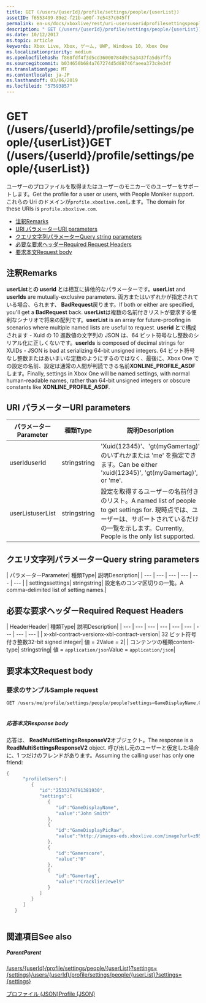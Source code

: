 ```yaml
---
title: GET (/users/{userId}/profile/settings/people/{userList})
assetID: f6553499-89e2-f21b-a00f-7e5437c045ff
permalink: en-us/docs/xboxlive/rest/uri-usersuseridprofilesettingspeopleuserlistget.html
description: " GET (/users/{userId}/profile/settings/people/{userList})"
ms.date: 10/12/2017
ms.topic: article
keywords: Xbox Live, Xbox, ゲーム, UWP, Windows 10, Xbox One
ms.localizationpriority: medium
ms.openlocfilehash: f868fdf4f3d5cd36000784d9c5a3437fa5d67ffa
ms.sourcegitcommit: b034650b684a767274d5d88746faeea373c8e34f
ms.translationtype: MT
ms.contentlocale: ja-JP
ms.lasthandoff: 03/06/2019
ms.locfileid: "57593857"
---
```

# <a name="get-usersuseridprofilesettingspeopleuserlist"></a><span data-ttu-id="661b4-104">GET (/users/{userId}/profile/settings/people/{userList})</span><span class="sxs-lookup"><span data-stu-id="661b4-104">GET (/users/{userId}/profile/settings/people/{userList})</span></span>
<span data-ttu-id="661b4-105">ユーザーのプロファイルを取得またはユーザーのモニカーでのユーザーをサポートします。</span><span class="sxs-lookup"><span data-stu-id="661b4-105">Get the profile for a user or users, with People Moniker support.</span></span> <span data-ttu-id="661b4-106">これらの Uri のドメインが`profile.xboxlive.com`します。</span><span class="sxs-lookup"><span data-stu-id="661b4-106">The domain for these URIs is `profile.xboxlive.com`.</span></span>
 
  * [<span data-ttu-id="661b4-107">注釈</span><span class="sxs-lookup"><span data-stu-id="661b4-107">Remarks</span></span>](#ID4EV)
  * [<span data-ttu-id="661b4-108">URI パラメーター</span><span class="sxs-lookup"><span data-stu-id="661b4-108">URI parameters</span></span>](#ID4EKB)
  * [<span data-ttu-id="661b4-109">クエリ文字列パラメーター</span><span class="sxs-lookup"><span data-stu-id="661b4-109">Query string parameters</span></span>](#ID4EVB)
  * [<span data-ttu-id="661b4-110">必要な要求ヘッダー</span><span class="sxs-lookup"><span data-stu-id="661b4-110">Required Request Headers</span></span>](#ID4EQC)
  * [<span data-ttu-id="661b4-111">要求本文</span><span class="sxs-lookup"><span data-stu-id="661b4-111">Request body</span></span>](#ID4E2D)
 
<a id="ID4EV"></a>

 
## <a name="remarks"></a><span data-ttu-id="661b4-112">注釈</span><span class="sxs-lookup"><span data-stu-id="661b4-112">Remarks</span></span>
 
<span data-ttu-id="661b4-113">**userList**と**の userid と**は相互に排他的なパラメーターです。</span><span class="sxs-lookup"><span data-stu-id="661b4-113">**userList** and **userIds** are mutually-exclusive parameters.</span></span> <span data-ttu-id="661b4-114">両方またはいずれかが指定されている場合、られます、 **BadRequest**戻ります。</span><span class="sxs-lookup"><span data-stu-id="661b4-114">If both or either are specified, you'll get a **BadRequest** back.</span></span> <span data-ttu-id="661b4-115">**userList**は複数の名前付きリストが要求する便利なシナリオで将来の配列です。</span><span class="sxs-lookup"><span data-stu-id="661b4-115">**userList** is an array for future-proofing in scenarios where multiple named lists are useful to request.</span></span> <span data-ttu-id="661b4-116">**userid と**で構成されます - Xuid の 10 進数値の文字列の JSON は、64 ビット符号なし整数のシリアル化に正しくないです。</span><span class="sxs-lookup"><span data-stu-id="661b4-116">**userIds** is composed of decimal strings for XUIDs - JSON is bad at serializing 64-bit unsigned integers.</span></span> <span data-ttu-id="661b4-117">64 ビット符号なし整数またはあいまいな定数のようにするのではなく、最後に、Xbox One での設定の名前、設定は通常の人間が判読できる名前**XONLINE_PROFILE_ASDF**します。</span><span class="sxs-lookup"><span data-stu-id="661b4-117">Finally, settings in Xbox One will be named settings, with normal human-readable names, rather than 64-bit unsigned integers or obscure constants like **XONLINE_PROFILE_ASDF**.</span></span>
  
<a id="ID4EKB"></a>

 
## <a name="uri-parameters"></a><span data-ttu-id="661b4-118">URI パラメーター</span><span class="sxs-lookup"><span data-stu-id="661b4-118">URI parameters</span></span>
 
| <span data-ttu-id="661b4-119">パラメーター</span><span class="sxs-lookup"><span data-stu-id="661b4-119">Parameter</span></span>| <span data-ttu-id="661b4-120">種類</span><span class="sxs-lookup"><span data-stu-id="661b4-120">Type</span></span>| <span data-ttu-id="661b4-121">説明</span><span class="sxs-lookup"><span data-stu-id="661b4-121">Description</span></span>| 
| --- | --- | --- | 
| <span data-ttu-id="661b4-122">userId</span><span class="sxs-lookup"><span data-stu-id="661b4-122">userId</span></span>| <span data-ttu-id="661b4-123">string</span><span class="sxs-lookup"><span data-stu-id="661b4-123">string</span></span>| <span data-ttu-id="661b4-124">'Xuid(12345)'、'gt(myGamertag)' のいずれかまたは 'me' を指定できます。</span><span class="sxs-lookup"><span data-stu-id="661b4-124">Can be either 'xuid(12345)', 'gt(myGamertag)', or 'me'.</span></span>| 
| <span data-ttu-id="661b4-125">userList</span><span class="sxs-lookup"><span data-stu-id="661b4-125">userList</span></span>| <span data-ttu-id="661b4-126">string</span><span class="sxs-lookup"><span data-stu-id="661b4-126">string</span></span>| <span data-ttu-id="661b4-127">設定を取得するユーザーの名前付きのリスト。</span><span class="sxs-lookup"><span data-stu-id="661b4-127">A named list of people to get settings for.</span></span> <span data-ttu-id="661b4-128">現時点では、ユーザーは、サポートされているだけの一覧を示します。</span><span class="sxs-lookup"><span data-stu-id="661b4-128">Currently, People is the only list supported.</span></span>| 
  
<a id="ID4EVB"></a>

 
## <a name="query-string-parameters"></a><span data-ttu-id="661b4-129">クエリ文字列パラメーター</span><span class="sxs-lookup"><span data-stu-id="661b4-129">Query string parameters</span></span>
 
| <span data-ttu-id="661b4-130">パラメーター</span><span class="sxs-lookup"><span data-stu-id="661b4-130">Parameter</span></span>| <span data-ttu-id="661b4-131">種類</span><span class="sxs-lookup"><span data-stu-id="661b4-131">Type</span></span>| <span data-ttu-id="661b4-132">説明</span><span class="sxs-lookup"><span data-stu-id="661b4-132">Description</span></span>| 
| --- | --- | --- | --- | --- | --- | 
| <span data-ttu-id="661b4-133">settings</span><span class="sxs-lookup"><span data-stu-id="661b4-133">settings</span></span>| <span data-ttu-id="661b4-134">string</span><span class="sxs-lookup"><span data-stu-id="661b4-134">string</span></span>| <span data-ttu-id="661b4-135">設定名のコンマ区切りの一覧。</span><span class="sxs-lookup"><span data-stu-id="661b4-135">A comma-delimited list of setting names.</span></span>| 
  
<a id="ID4EQC"></a>

 
## <a name="required-request-headers"></a><span data-ttu-id="661b4-136">必要な要求ヘッダー</span><span class="sxs-lookup"><span data-stu-id="661b4-136">Required Request Headers</span></span>
 
| <span data-ttu-id="661b4-137">Header</span><span class="sxs-lookup"><span data-stu-id="661b4-137">Header</span></span>| <span data-ttu-id="661b4-138">種類</span><span class="sxs-lookup"><span data-stu-id="661b4-138">Type</span></span>| <span data-ttu-id="661b4-139">説明</span><span class="sxs-lookup"><span data-stu-id="661b4-139">Description</span></span>| 
| --- | --- | --- | --- | --- | --- | --- | --- | --- | 
| <span data-ttu-id="661b4-140">x-xbl-contract-version</span><span class="sxs-lookup"><span data-stu-id="661b4-140">x-xbl-contract-version</span></span>| <span data-ttu-id="661b4-141">32 ビット符号付き整数</span><span class="sxs-lookup"><span data-stu-id="661b4-141">32-bit signed integer</span></span>| <span data-ttu-id="661b4-142">値 = 2</span><span class="sxs-lookup"><span data-stu-id="661b4-142">Value = 2</span></span>| 
| <span data-ttu-id="661b4-143">コンテンツの種類</span><span class="sxs-lookup"><span data-stu-id="661b4-143">content-type</span></span>| <span data-ttu-id="661b4-144">string</span><span class="sxs-lookup"><span data-stu-id="661b4-144">string</span></span>| <span data-ttu-id="661b4-145">値 = <code>application/json</code></span><span class="sxs-lookup"><span data-stu-id="661b4-145">Value = <code>application/json</code></span></span>| 
  
<a id="ID4E2D"></a>

 
## <a name="request-body"></a><span data-ttu-id="661b4-146">要求本文</span><span class="sxs-lookup"><span data-stu-id="661b4-146">Request body</span></span>
 
<a id="ID4EBE"></a>

 
### <a name="sample-request"></a><span data-ttu-id="661b4-147">要求のサンプル</span><span class="sxs-lookup"><span data-stu-id="661b4-147">Sample request</span></span>
 

```cpp
GET /users/me/profile/settings/people/people?settings=GameDisplayName,GameDisplayPicRaw,Gamerscore,Gamertag
      
```

  
<a id="ID4EKE"></a>

  
 
<a id="ID4EME"></a>

 
##### <a name="response-body"></a><span data-ttu-id="661b4-148">応答本文</span><span class="sxs-lookup"><span data-stu-id="661b4-148">Response body</span></span> 
<span data-ttu-id="661b4-149">応答は、 **ReadMultiSettingsResponseV2**オブジェクト。</span><span class="sxs-lookup"><span data-stu-id="661b4-149">The response is a **ReadMultiSettingsResponseV2** object.</span></span> <span data-ttu-id="661b4-150">呼び出し元のユーザーと仮定した場合に、1 つだけのフレンドがあります。</span><span class="sxs-lookup"><span data-stu-id="661b4-150">Assuming the calling user has only one friend:</span></span>
  

```cpp
{
      "profileUsers":[
         {
            "id":"2533274791381930",
            "settings":[
               {
                  "id":"GameDisplayName",
                  "value":"John Smith"
               },
               {
                  "id":"GameDisplayPicRaw",
                  "value":"http://images-eds.xboxlive.com/image?url=z951ykn43p4FqWbbFvR2Ec.8vbDhj8G2Xe7JngaTToBrrCmIEEXHC9UNrdJ6P7KIN0gxC2r1YECCd3mf2w1FDdmFCpSokJWa2z7xtVrlzOyVSc6pPRdWEXmYtpS2xE4F&format=png&w=64&h=64"
               },
               {
                  "id":"Gamerscore",
                  "value":"0"
               },
               {
                  "id":"Gamertag",
                  "value":"CracklierJewel9"
               }
            ]
         }
      ]
   }
         
```

   
<a id="ID4E3E"></a>

 
## <a name="see-also"></a><span data-ttu-id="661b4-151">関連項目</span><span class="sxs-lookup"><span data-stu-id="661b4-151">See also</span></span>
 
<a id="ID4E5E"></a>

 
##### <a name="parent"></a><span data-ttu-id="661b4-152">Parent</span><span class="sxs-lookup"><span data-stu-id="661b4-152">Parent</span></span> 

[<span data-ttu-id="661b4-153">/users/{userId}/profile/settings/people/{userList}?settings={settings}</span><span class="sxs-lookup"><span data-stu-id="661b4-153">/users/{userId}/profile/settings/people/{userList}?settings={settings}</span></span>](uri-usersuseridprofilesettingspeopleuserlist.md)

 [<span data-ttu-id="661b4-154">プロファイル (JSON)</span><span class="sxs-lookup"><span data-stu-id="661b4-154">Profile (JSON)</span></span>](../../json/json-profile.md)

   